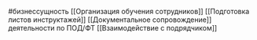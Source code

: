 #бизнессущность 
[[Организация обучения сотрудников]]
[[Подготовка листов инструктажей]]
[[Документальное сопровождение]] деятельности по ПОД/ФТ
[[Взаимодействие с подрядчиком]]
